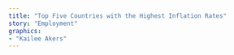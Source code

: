 ```yaml
---
title: "Top Five Countries with the Highest Inflation Rates"
story: "Employment"
graphics:
- "Kailee Akers"
---
```

<div class="divider"></div>
<section class="interactive flourish">
  <div class="flourish-embed" data-src="visualisation/264704"></div><script src="https://public.flourish.studio/resources/embed.js"></script>
</section>
<div class="divider"></div>
